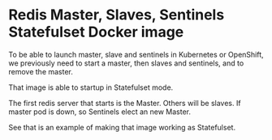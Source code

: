 # Redis Master, Slaves, Sentinels Statefulset Docker image

To be able to launch master, slave and sentinels in Kubernetes or OpenShift, we previously need to start a master, then slaves and sentinels, and to remove the master.

That image is able to startup in Statefulset mode.

The first redis server that starts is the Master. Others will be slaves. If master pod is down, so Sentinels elect an new Master.

See [](redis-cluster.yml) that is an example of making that image working as Statefulset.
